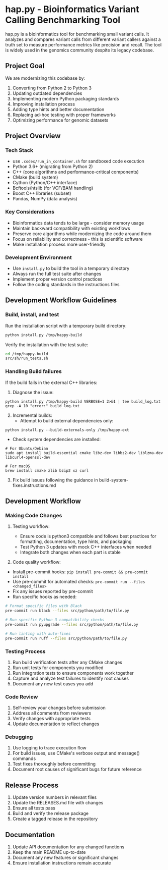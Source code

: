 # hap.py - Bioinformatics Variant Calling Benchmarking Tool

hap.py is a bioinformatics tool for benchmarking small variant calls. It analyzes and compares variant calls from different variant callers against a truth set to measure performance metrics like precision and recall. The tool is widely used in the genomics community despite its legacy codebase.

## Project Goal

We are modernizing this codebase by:

1. Converting from Python 2 to Python 3
2. Updating outdated dependencies
3. Implementing modern Python packaging standards
4. Improving installation process
5. Adding type hints and better documentation
6. Replacing ad-hoc testing with proper frameworks
7. Optimizing performance for genomic datasets

## Project Overview
### Tech Stack

- use `.codex/run_in_container.sh` for sandboxed code execution
- Python 3.6+ (migrating from Python 2)
- C++ (core algorithms and performance-critical components)
- CMake (build system)
- Cython (Python/C++ interface)
- Bcftools/htslib (for VCF/BAM handling)
- Boost C++ libraries (subset)
- Pandas, NumPy (data analysis)

### Key Considerations

- Bioinformatics data tends to be large - consider memory usage
- Maintain backward compatibility with existing workflows
- Preserve core algorithms while modernizing the code around them
- Focus on reliability and correctness - this is scientific software
- Make installation process more user-friendly

### Development Environment

- Use `install.py` to build the tool in a temporary directory
- Always run the full test suite after changes
- Implement proper version control practices
- Follow the coding standards in the instructions files


## Development Workflow Guidelines

### Build, install, and test

Run the installation script with a temporary build directory:
```bash
python install.py /tmp/happy-build
```

Verify the installation with the test suite:
```bash
cd /tmp/happy-build
src/sh/run_tests.sh
```

### Handling Build failures
If the build fails in the external C++ libraries:

1. Diagnose the issue:
```
python install.py /tmp/happy-build VERBOSE=1 2>&1 | tee build_log.txt
grep -A 10 "error:" build_log.txt
```

2. Incremental builds:
   * Attempt to build external dependencies only:
```
python install.py --build-externals-only /tmp/happy-ext
```

   * Check system dependencies are installed:

```
# For Ubuntu/Debian
sudo apt install build-essential cmake libz-dev libbz2-dev liblzma-dev libcurl4-openssl-dev

# For macOS
brew install cmake zlib bzip2 xz curl
```

3. Fix build issues following the guidance in build-system-fixes.instructions.md

## Development Workflow

### Making Code Changes

1. Testing workflow:

   * Ensure code is python3 compatible and follows best practices for formatting, documentation, type hints, and packaging
   * Test Python 3 updates with mock C++ interfaces when needed
   * Integrate both changes when each part is stable

2. Code quality workflow:

  * Install pre-commit hooks: `pip install pre-commit && pre-commit install`
  * Use pre-commit for automated checks: `pre-commit run --files <changed_files>`
  * Fix any issues reported by pre-commit
  * Run specific hooks as needed:

```bash
# Format specific files with Black
pre-commit run black --files src/python/path/to/file.py

# Run specific Python 3 compatibility checks
pre-commit run pyupgrade --files src/python/path/to/file.py

# Run linting with auto-fixes
pre-commit run ruff --files src/python/path/to/file.py
```

### Testing Process

1. Run build verification tests after any CMake changes
2. Run unit tests for components you modified
3. Run integration tests to ensure components work together
4. Capture and analyze test failures to identify root causes
5. Document any new test cases you add

### Code Review

1. Self-review your changes before submission
2. Address all comments from reviewers
3. Verify changes with appropriate tests
4. Update documentation to reflect changes

### Debugging

1. Use logging to trace execution flow
2. For build issues, use CMake's verbose output and message() commands
3. Test fixes thoroughly before committing
4. Document root causes of significant bugs for future reference

## Release Process

1. Update version numbers in relevant files
2. Update the RELEASES.md file with changes
3. Ensure all tests pass
4. Build and verify the release package
5. Create a tagged release in the repository

## Documentation

1. Update API documentation for any changed functions
2. Keep the main README up-to-date
3. Document any new features or significant changes
4. Ensure installation instructions remain accurate

